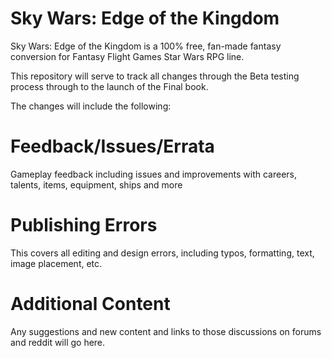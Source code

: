 # Sky Wars: Edge of the Kingdom
Sky Wars: Edge of the Kingdom is a 100% free, fan-made fantasy conversion for Fantasy Flight Games Star Wars RPG line.

This repository will serve to track all changes through the Beta testing process through to the launch of the Final book.

The changes will include the following: 

# Feedback/Issues/Errata

Gameplay feedback including issues and improvements with careers, talents, items, equipment, ships and more

# Publishing Errors 
This covers all editing and design errors, including typos, formatting, text, image placement, etc.

# Additional Content

Any suggestions and new content and links to those discussions on forums and reddit will go here.
